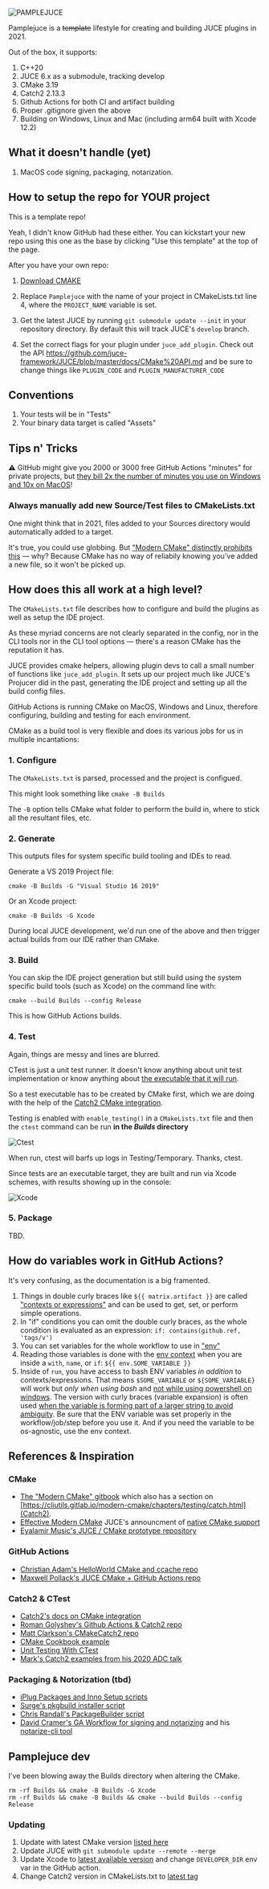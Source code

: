 ![PAMPLEJUCE](pamplejuce.png)

Pamplejuce is a ~~template~~ lifestyle for creating and building JUCE plugins in 2021.

Out of the box, it supports:

1. C++20
2. JUCE 6.x as a submodule, tracking develop
3. CMake 3.19
4. Catch2 2.13.3
5. Github Actions for both CI and artifact building
6. Proper .gitignore given the above
7. Building on Windows, Linux and Mac (including arm64 built with Xcode 12.2)

## What it doesn't handle (yet)

1. MacOS code signing, packaging, notarization.

## How to setup the repo for YOUR project

This is a template repo! 

Yeah, I didn't know GitHub had these either. You can kickstart your new repo using this one as the base by clicking  "Use this template"  at the top of the page.

After you have your own repo:

1. [Download CMAKE](https://cmake.org/download/)

2. Replace `Pamplejuce` with the name of your project in CMakeLists.txt line 4, where the `PROJECT_NAME` variable is set.

3. Get the latest JUCE by running `git submodule update --init` in your repository directory. By default this will track JUCE's `develop` branch.

4. Set the correct flags for your plugin under `juce_add_plugin`. Check out the API https://github.com/juce-framework/JUCE/blob/master/docs/CMake%20API.md and be sure to change things like `PLUGIN_CODE` and `PLUGIN_MANUFACTURER_CODE`


## Conventions

1. Your tests will be in "Tests"
2. Your binary data target is called "Assets"

## Tips n' Tricks

:warning: GitHub might give you 2000 or 3000 free GitHub Actions "minutes" for private projects, but [they bill 2x the number of minutes you use on Windows and 10x on MacOS](https://docs.github.com/en/free-pro-team@latest/github/setting-up-and-managing-billing-and-payments-on-github/about-billing-for-github-actions#about-billing-for-github-actions)!

### Always manually add new Source/Test files to CMakeLists.txt

One might think that in 2021, files added to your Sources directory would automatically added to a target.

It's true, you could use globbing. But ["Modern CMake" distinctly prohibits this](https://gist.github.com/mbinna/c61dbb39bca0e4fb7d1f73b0d66a4fd1#dont-use-fileglob-in-projects) — why? Because CMake has no way of reliabily knowing you've added a new file, so it won't be picked up.

## How does this all work at a high level?

The `CMakeLists.txt` file describes how to configure and build the plugins as well as setup the IDE project. 

As these myriad concerns are not clearly separated in the config, nor in the CLI tools nor in the CLI tool options — there's a reason CMake has the reputation it has.

JUCE provides cmake helpers, allowing plugin devs to call a small number of functions like `juce_add_plugin`. It sets up our project much like JUCE's Projucer did in the past, generating the IDE project and setting up all the build config files.

GitHub Actions is running CMake on MacOS, Windows and Linux, therefore configuring, building and testing for each environment.

CMake as a build tool is very flexible and does its various jobs for us in multiple incantations:

### 1. Configure

The `CMakeLists.txt` is parsed, processed and the project is configued.

This might look something like `cmake -B Builds`

The `-B` option tells CMake what folder to perform the build in, where to stick all the resultant files, etc. 


### 2. Generate

This outputs files for system specific build tooling and IDEs to read.

Generate a VS 2019 Project file:
```
cmake -B Builds -G "Visual Studio 16 2019"
```


Or an Xcode project:
```
cmake -B Builds -G Xcode
```

During local JUCE development, we'd run one of the above and then trigger actual builds from our IDE rather than CMake.

### 3. Build

You can skip the IDE project generation but still build using the system specific build tools (such as Xcode) on the command line with: 

```
cmake --build Builds --config Release
```

This is how GitHub Actions builds.

### 4. Test

Again, things are messy and lines are blurred.

CTest is just a unit test runner. It doesn't know anything about unit test implementation or know anything about [the executable that it will run](https://bertvandenbroucke.netlify.app/2019/12/12/unit-testing-with-ctest/). 

So a test executable has to be created by CMake first, which we are doing with the help of the [Catch2 CMake integration](https://github.com/catchorg/Catch2/blob/devel/docs/cmake-integration.md).

Testing is enabled with `enable_testing()` in a `CMakeLists.txt` file and then the `ctest` command can be run **in the *Builds* directory**

![Ctest](Docs/Catch2inCtest.jpg)

When run, ctest will barfs up logs in Testing/Temporary. Thanks, ctest. 

Since tests are an executable target, they are built and run via Xcode schemes, with results showing up in the console:

![Xcode](Docs/Catch2inXcode.jpg)

### 5. Package

TBD.

## How do variables work in GitHub Actions?

It's very confusing, as the documentation is a big framented.

1. Things in double curly braces like `${{ matrix.artifact }}` are called ["contexts or expressions"](https://docs.github.com/en/free-pro-team@latest/actions/reference/context-and-expression-syntax-for-github-actions) and can be used to get, set, or perform simple operations.
2. In "if" conditions you can omit the double curly braces, as the whole condition is evaluated as an expression: `if: contains(github.ref, 'tags/v')`
3. You can set variables for the whole workflow to use in ["env"](https://docs.github.com/en/free-pro-team@latest/actions/reference/workflow-syntax-for-github-actions#env)
4. Reading those variables is done with the [env context](https://docs.github.com/en/free-pro-team@latest/actions/reference/context-and-expression-syntax-for-github-actions#env-context) when you are inside a `with`, `name`, or `if`: `${{ env.SOME_VARIABLE }}`
5. Inside of `run`, you have access to bash ENV variables *in addition* to contexts/expressions. That means `$SOME_VARIABLE` or `${SOME_VARIABLE}` will work but *only when using bash* and [not while using powershell on windows](https://docs.github.com/en/free-pro-team@latest/actions/reference/workflow-syntax-for-github-actions#using-a-specific-shell). The version with curly braces (variable expansion) is often used [when the variable is forming part of a larger string to avoid ambiguity](https://stackoverflow.com/questions/8748831/when-do-we-need-curly-braces-around-shell-variables). Be sure that the ENV variable was set properly in the workflow/job/step before you use it. And if you need the variable to be os-agnostic, use the env context.

## References & Inspiration

### CMake

* [The "Modern CMake" gitbook](https://cliutils.gitlab.io/) which also has a section on [https://cliutils.gitlab.io/modern-cmake/chapters/testing/catch.html](Catch2).
* [Effective Modern CMake](https://gist.github.com/mbinna/c61dbb39bca0e4fb7d1f73b0d66a4fd1)
 JUCE's announcment of [native CMake support](https://forum.juce.com/t/native-built-in-cmake-support-in-juce/38700)
* [Eyalamir Music's JUCE / CMake prototype repository](https://github.com/eyalamirmusic/JUCECmakeRepoPrototype)

### GitHub Actions

* [Christian Adam's HelloWorld CMake and ccache repo](https://github.com/cristianadam/HelloWorld)
* [Maxwell Pollack's JUCE CMake + GitHub Actions repo](https://github.com/maxwellpollack/juce-plugin-ci)

### Catch2 & CTest

* [Catch2's docs on CMake integration](https://github.com/catchorg/Catch2/blob/devel/docs/cmake-integration.md)
* [Roman Golyshev's Github Actions & Catch2 repo](https://github.com/fedochet/github-actions-cpp-test)
* [Matt Clarkson's CMakeCatch2 repo](https://github.com/MattClarkson/CMakeCatch2)
* [CMake Cookbook example](https://github.com/dev-cafe/cmake-cookbook/tree/master/chapter-04/recipe-02/cxx-example)
* [Unit Testing With CTest](https://bertvandenbroucke.netlify.app/2019/12/12/unit-testing-with-ctest/)
* [Mark's Catch2 examples from his 2020 ADC talk](https://github.com/Sinecure-Audio/TestsTalk)

### Packaging & Notorization (tbd)

* [iPlug Packages and Inno Setup scripts](https://github.com/olilarkin/wdl-ol/tree/master/IPlugExamples/IPlugEffect/installer)
* [Surge's pkgbuild installer script](https://github.com/kurasu/surge/blob/master/installer_mac/make_installer.sh)
* [Chris Randall's PackageBuilder script](https://forum.juce.com/t/vst-installer/16654/15)
* [David Cramer's GA Workflow for signing and notarizing](https://medium.com/better-programming/indie-mac-app-devops-with-github-actions-b16764a3ebe7) and his [notarize-cli tool](https://github.com/bacongravy/notarize-cli)

## Pamplejuce dev

I've been blowing away the Builds directory when altering the CMake. 

```
rm -rf Builds && cmake -B Builds -G Xcode
rm -rf Builds && cmake -B Builds && cmake --build Builds --config Release 
```

### Updating 

1. Update with latest CMake version [listed here](https://github.com/lukka/get-cmake)
2. Update JUCE with `git submodule update --remote --merge`
3. Update Xcode to [latest available version](https://github.com/actions/virtual-environments/blob/main/images/macos/macos-11.0-Readme.md) and change `DEVELOPER_DIR` env var in the GitHub action.
4. Change Catch2 version in CMakeLists.txt to [latest tag](https://github.com/catchorg/Catch2/tags)